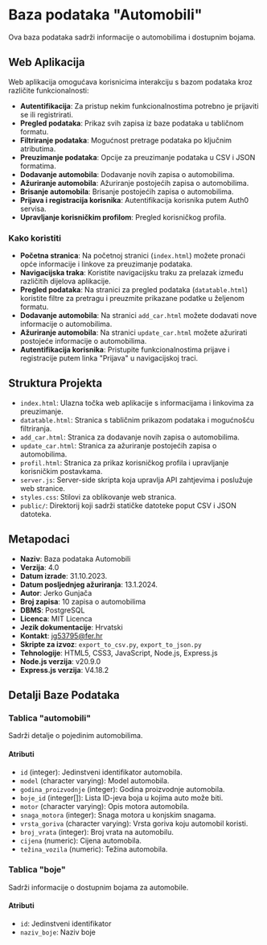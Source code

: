 # Baza podataka "Automobili"

Ova baza podataka sadrži informacije o automobilima i dostupnim bojama.

## Web Aplikacija

Web aplikacija omogućava korisnicima interakciju s bazom podataka kroz različite funkcionalnosti:

- **Autentifikacija**: Za pristup nekim funkcionalnostima potrebno je prijaviti se ili registrirati.
- **Pregled podataka**: Prikaz svih zapisa iz baze podataka u tabličnom formatu.
- **Filtriranje podataka**: Mogućnost pretrage podataka po ključnim atributima.
- **Preuzimanje podataka**: Opcije za preuzimanje podataka u CSV i JSON formatima.
- **Dodavanje automobila**: Dodavanje novih zapisa o automobilima.
- **Ažuriranje automobila**: Ažuriranje postojećih zapisa o automobilima.
- **Brisanje automobila**: Brisanje postojećih zapisa o automobilima.
- **Prijava i registracija korisnika**: Autentifikacija korisnika putem Auth0 servisa.
- **Upravljanje korisničkim profilom**: Pregled korisničkog profila.

### Kako koristiti

- **Početna stranica**: Na početnoj stranici (`index.html`) možete pronaći opće informacije i linkove za preuzimanje podataka.
- **Navigacijska traka**: Koristite navigacijsku traku za prelazak između različitih dijelova aplikacije.
- **Pregled podataka**: Na stranici za pregled podataka (`datatable.html`) koristite filtre za pretragu i preuzmite prikazane podatke u željenom formatu.
- **Dodavanje automobila**: Na stranici `add_car.html` možete dodavati nove informacije o automobilima.
- **Ažuriranje automobila**: Na stranici `update_car.html` možete ažurirati postojeće informacije o automobilima.
- **Autentifikacija korisnika**: Pristupite funkcionalnostima prijave i registracije putem linka "Prijava" u navigacijskoj traci.

## Struktura Projekta

- `index.html`: Ulazna točka web aplikacije s informacijama i linkovima za preuzimanje.
- `datatable.html`: Stranica s tabličnim prikazom podataka i mogućnošću filtriranja.
- `add_car.html`: Stranica za dodavanje novih zapisa o automobilima.
- `update_car.html`: Stranica za ažuriranje postojećih zapisa o automobilima.
- `profil.html`: Stranica za prikaz korisničkog profila i upravljanje korisničkim postavkama.
- `server.js`: Server-side skripta koja upravlja API zahtjevima i poslužuje web stranice.
- `styles.css`: Stilovi za oblikovanje web stranica.
- `public/`: Direktorij koji sadrži statičke datoteke poput CSV i JSON datoteka.

## Metapodaci

- **Naziv**: Baza podataka Automobili
- **Verzija**: 4.0
- **Datum izrade**: 31.10.2023.
- **Datum posljednjeg ažuriranja**: 13.1.2024.
- **Autor**: Jerko Gunjača
- **Broj zapisa**: 10 zapisa o automobilima
- **DBMS**: PostgreSQL
- **Licenca**: MIT Licenca
- **Jezik dokumentacije**: Hrvatski
- **Kontakt**: [jg53795@fer.hr](mailto:jg53795@fer.hr)
- **Skripte za izvoz**: `export_to_csv.py`, `export_to_json.py`
- **Tehnologije**: HTML5, CSS3, JavaScript, Node.js, Express.js
- **Node.js verzija**: v20.9.0
- **Express.js verzija**: V4.18.2

## Detalji Baze Podataka

### Tablica "automobili"

Sadrži detalje o pojedinim automobilima.

#### Atributi

- `id` (integer): Jedinstveni identifikator automobila.
- `model` (character varying): Model automobila.
- `godina_proizvodnje` (integer): Godina proizvodnje automobila.
- `boje_id` (integer[]): Lista ID-jeva boja u kojima auto može biti.
- `motor` (character varying): Opis motora automobila.
- `snaga_motora` (integer): Snaga motora u konjskim snagama.
- `vrsta_goriva` (character varying): Vrsta goriva koju automobil koristi.
- `broj_vrata` (integer): Broj vrata na automobilu.
- `cijena` (numeric): Cijena automobila.
- `težina_vozila` (numeric): Težina automobila.

### Tablica "boje"

Sadrži informacije o dostupnim bojama za automobile.

#### Atributi

- `id`: Jedinstveni identifikator
- `naziv_boje`: Naziv boje

